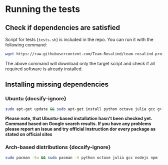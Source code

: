 # Running the tests

## Check if dependencies are satisfied

Script for tests (`tests.sh`) is included in the repo. You can run it with the following command:
```bash
wget https://raw.githubusercontent.com/Team-Rosalind/team-rosalind-project/master/tests.sh && sh tests.sh
```
The above command will download only the target script and check if all required software is already installed.

## Installing missing dependencies

### Ubuntu {docsify-ignore}
```bash
sudo apt-get update && sudo apt-get install python octave julia gcc g++ r nodejs npm
```
**Please note, that Ubuntu-based installation hasn't been checked yet. Command based on Google search results. If you have any problems please report an issue and try official instruction dor every package as stated on official sites**

### Arch-based distributions {docsify-ignore}
```bash
sudo pacman -Su && sudo pacman -S python octave julia gcc nodejs npm
```
